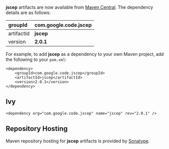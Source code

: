 **jscep** artifacts are now available from  [Maven Central](http://repo1.maven.org/maven2/com/google/code/jscep/).  The dependency details are as follows:

| groupId | **com.google.code.jscep** |
|:--------|:--------------------------|
| artifactId | **jscep** |
| version | **2.0.1** |

For example, to add **jscep** as a dependency to your own Maven project, add the following to your `pom.xml`:

```
<dependency>
    <groupId>com.google.code.jscep</groupId>
    <artifactId>jscep</artifactId>
    <version>2.0.1</version>
</dependency>
```

## Ivy ##

```
<dependency org="com.google.code.jscep" name="jscep" rev="2.0.1" />
```

## Repository Hosting ##

Maven repository hosting for **jscep** artifacts is provided by [Sonatype](http://nexus.sonatype.org/oss-repository-hosting.html).